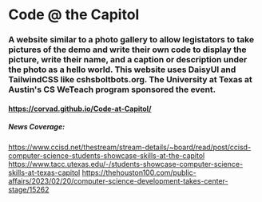 # Code @ the Capitol
### A website similar to a photo gallery to allow legistators to take pictures of the demo and write their own code to display the picture, write their name, and a caption or description under the photo as a hello world. This website uses DaisyUI and TailwindCSS like cshsboltbots.org. The University at Texas at Austin's CS WeTeach program sponsored the event.
#### https://corvad.github.io/Code-at-Capitol/
##### News Coverage:
https://www.ccisd.net/thestream/stream-details/~board/read/post/ccisd-computer-science-students-showcase-skills-at-the-capitol
https://www.tacc.utexas.edu/-/students-showcase-computer-science-skills-at-texas-capitol
https://thehouston100.com/public-affairs/2023/02/20/computer-science-development-takes-center-stage/15262
